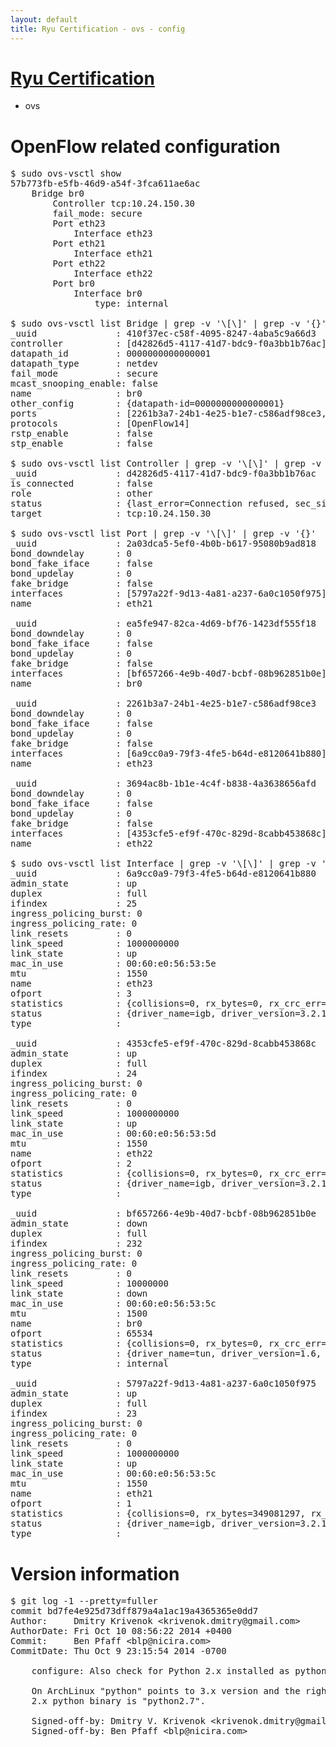```yaml
---
layout: default
title: Ryu Certification - ovs - config
---
```

# [Ryu Certification](http://osrg.github.io/ryu/certification.html)
* ovs 

# OpenFlow related configuration
<pre>
$ sudo ovs-vsctl show
57b773fb-e5fb-46d9-a54f-3fca611ae6ac
    Bridge br0
        Controller tcp:10.24.150.30
        fail_mode: secure
        Port eth23
            Interface eth23
        Port eth21
            Interface eth21
        Port eth22
            Interface eth22
        Port br0
            Interface br0
                type: internal

$ sudo ovs-vsctl list Bridge | grep -v '\[\]' | grep -v '{}'
_uuid               : 410f37ec-c58f-4095-8247-4aba5c9a66d3
controller          : [d42826d5-4117-41d7-bdc9-f0a3bb1b76ac]
datapath_id         : 0000000000000001
datapath_type       : netdev
fail_mode           : secure
mcast_snooping_enable: false
name                : br0
other_config        : {datapath-id=0000000000000001}
ports               : [2261b3a7-24b1-4e25-b1e7-c586adf98ce3, 2a03dca5-5ef0-4b0b-b617-95080b9ad818, 3694ac8b-1b1e-4c4f-b838-4a3638656afd, ea5fe947-82ca-4d69-bf76-1423df555f18]
protocols           : [OpenFlow14]
rstp_enable         : false
stp_enable          : false

$ sudo ovs-vsctl list Controller | grep -v '\[\]' | grep -v '{}'
_uuid               : d42826d5-4117-41d7-bdc9-f0a3bb1b76ac
is_connected        : false
role                : other
status              : {last_error=Connection refused, sec_since_connect=672, sec_since_disconnect=3, state=BACKOFF}
target              : tcp:10.24.150.30

$ sudo ovs-vsctl list Port | grep -v '\[\]' | grep -v '{}'
_uuid               : 2a03dca5-5ef0-4b0b-b617-95080b9ad818
bond_downdelay      : 0
bond_fake_iface     : false
bond_updelay        : 0
fake_bridge         : false
interfaces          : [5797a22f-9d13-4a81-a237-6a0c1050f975]
name                : eth21

_uuid               : ea5fe947-82ca-4d69-bf76-1423df555f18
bond_downdelay      : 0
bond_fake_iface     : false
bond_updelay        : 0
fake_bridge         : false
interfaces          : [bf657266-4e9b-40d7-bcbf-08b962851b0e]
name                : br0

_uuid               : 2261b3a7-24b1-4e25-b1e7-c586adf98ce3
bond_downdelay      : 0
bond_fake_iface     : false
bond_updelay        : 0
fake_bridge         : false
interfaces          : [6a9cc0a9-79f3-4fe5-b64d-e8120641b880]
name                : eth23

_uuid               : 3694ac8b-1b1e-4c4f-b838-4a3638656afd
bond_downdelay      : 0
bond_fake_iface     : false
bond_updelay        : 0
fake_bridge         : false
interfaces          : [4353cfe5-ef9f-470c-829d-8cabb453868c]
name                : eth22

$ sudo ovs-vsctl list Interface | grep -v '\[\]' | grep -v '{}'
_uuid               : 6a9cc0a9-79f3-4fe5-b64d-e8120641b880
admin_state         : up
duplex              : full
ifindex             : 25
ingress_policing_burst: 0
ingress_policing_rate: 0
link_resets         : 0
link_speed          : 1000000000
link_state          : up
mac_in_use          : 00:60:e0:56:53:5e
mtu                 : 1550
name                : eth23
ofport              : 3
statistics          : {collisions=0, rx_bytes=0, rx_crc_err=0, rx_dropped=0, rx_errors=0, rx_frame_err=0, rx_over_err=0, rx_packets=0, tx_bytes=1537874908, tx_dropped=0, tx_errors=0, tx_packets=6751873}
status              : {driver_name=igb, driver_version=3.2.10-k, firmware_version=2.10-9}
type                : 

_uuid               : 4353cfe5-ef9f-470c-829d-8cabb453868c
admin_state         : up
duplex              : full
ifindex             : 24
ingress_policing_burst: 0
ingress_policing_rate: 0
link_resets         : 0
link_speed          : 1000000000
link_state          : up
mac_in_use          : 00:60:e0:56:53:5d
mtu                 : 1550
name                : eth22
ofport              : 2
statistics          : {collisions=0, rx_bytes=0, rx_crc_err=0, rx_dropped=0, rx_errors=0, rx_frame_err=0, rx_over_err=0, rx_packets=0, tx_bytes=3711653700, tx_dropped=0, tx_errors=0, tx_packets=88409111}
status              : {driver_name=igb, driver_version=3.2.10-k, firmware_version=2.10-9}
type                : 

_uuid               : bf657266-4e9b-40d7-bcbf-08b962851b0e
admin_state         : down
duplex              : full
ifindex             : 232
ingress_policing_burst: 0
ingress_policing_rate: 0
link_resets         : 0
link_speed          : 10000000
link_state          : down
mac_in_use          : 00:60:e0:56:53:5c
mtu                 : 1500
name                : br0
ofport              : 65534
statistics          : {collisions=0, rx_bytes=0, rx_crc_err=0, rx_dropped=0, rx_errors=0, rx_frame_err=0, rx_over_err=0, rx_packets=0, tx_bytes=0, tx_dropped=0, tx_errors=0, tx_packets=0}
status              : {driver_name=tun, driver_version=1.6, firmware_version=N/A}
type                : internal

_uuid               : 5797a22f-9d13-4a81-a237-6a0c1050f975
admin_state         : up
duplex              : full
ifindex             : 23
ingress_policing_burst: 0
ingress_policing_rate: 0
link_resets         : 0
link_speed          : 1000000000
link_state          : up
mac_in_use          : 00:60:e0:56:53:5c
mtu                 : 1550
name                : eth21
ofport              : 1
statistics          : {collisions=0, rx_bytes=349081297, rx_crc_err=0, rx_dropped=0, rx_errors=0, rx_frame_err=0, rx_over_err=0, rx_packets=146340292, tx_bytes=0, tx_dropped=0, tx_errors=0, tx_packets=0}
status              : {driver_name=igb, driver_version=3.2.10-k, firmware_version=2.10-9}
type                : 
</pre>

# Version information
<pre>
$ git log -1 --pretty=fuller
commit bd7fe4e925d73dff879a4a1ac19a4365365e0dd7
Author:     Dmitry Krivenok &lt;krivenok.dmitry@gmail.com&gt;
AuthorDate: Fri Oct 10 08:56:22 2014 +0400
Commit:     Ben Pfaff &lt;blp@nicira.com&gt;
CommitDate: Thu Oct 9 23:15:54 2014 -0700

    configure: Also check for Python 2.x installed as python2.7.
    
    On ArchLinux &quot;python&quot; points to 3.x version and the right
    2.x python binary is &quot;python2.7&quot;.
    
    Signed-off-by: Dmitry V. Krivenok &lt;krivenok.dmitry@gmail.com&gt;
    Signed-off-by: Ben Pfaff &lt;blp@nicira.com&gt;
</pre>
